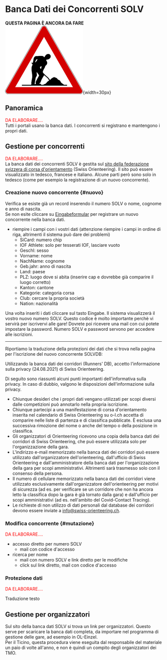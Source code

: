 # Banca Dati dei Concorrenti SOLV

**QUESTA PAGINA È ANCORA DA FARE**  
![Lavori in corso](../img/lavori_in_corso.png){width=30px}

## Panoramica

<span style="color:red">DA ELABORARE....</span>  
Tutti i portali usano la banca dati.
I concorrenti si registrano e mantengono i propri dati.

## Gestione per concorrenti

<span style="color:red">DA ELABORARE....</span>  
La banca dati dei concorrenti SOLV è gestita sul [sito della federazione svizzera di corsa d'orientamento](https://www.o-l.ch/cgi-bin/solvdb) (Swiss Orienteering).
Il sito può essere visualizzato in tedesco, francese e italiano. Alcune parti però sono solo in tedesco (come per esempio la registrazione di un nuovo concorrente).


### Creazione nuovo concorrente {#nuovo}
Verifica se esiste già un record inserendo il numero SOLV o nome, cognome e anno di nascita.   
Se non esite cliccare su [Eingabeformular](https://www.o-l.ch/cgi-bin/solvdb?&competitor=newform) per registrare un nuovo concorrente nella banca dati.


- riempire i campi con i vostri dati (attenzione riempire i campi in ordine di riga, altrimenti il sistema può dare dei problemi)  
    - SiCard: numero chip  
    - IOF Athlete: solo per tesserati IOF, lasciare vuoto  
    - Geschl: sesso  
    - Vorname: nome  
    - NachName: cognome  
    - Geb.jahr: anno di nascita  
    - Land: paese  
    - PLZ: luogo dove si abita (inserire cap e dovrebbe già comparire il luogo corretto)  
    - Kanton: cantone  
    - Kategorie: categoria corsa  
    - Club: cercare la propria società  
    - Nation: nazionalità 

Una volta inseriti i dati cliccare sul tasto Eingabe. Il sistema visualizzerà il vostro nuovo numero SOLV. Questo codice è molto importante perchè vi servirà per iscrivervi alle gare! Dovrete poi ricevere una mail con cui potete impostare la password. Numero SOLV e password servono per accedere alle iscrizioni.

---

Riportiamo la traduzione della protezioni dei dati che si trova nella pagina per l'iscrizione del nuovo concorrente SOLVDB:  

Utilizzando la banca dati dei corridori (Runners' DB), accetto l'informazione sulla privacy (24.08.2021) di Swiss Orienteering.

Di seguito sono riassunti alcuni punti importanti dell'informativa sulla privacy. In caso di dubbio, valgono le disposizioni dell'informazione sulla privacy. 
- Chiunque desideri che i propri dati vengano utilizzati per scopi diversi dalle competizioni può annotarlo nella propria iscrizione.
- Chiunque partecipi a una manifestazione di corsa d'orientamento inserita nel calendario di Swiss Orienteering su o-l.ch accetta di comparire nelle liste di partenza e di classifica pubblicate. È esclusa una successiva rimozione del nome o anche del tempo o della posizione in classifica.
- Gli organizzatori di Orienteering ricevono una copia della banca dati dei corridori di Swiss Orienteering, che può essere utilizzata solo per l'organizzazione della gara.
- L'indirizzo e-mail memorizzato nella banca dati dei corridori può essere utilizzato dall'organizzatore dell'orienteering, dall'ufficio di Swiss Orienteering e dall'amministratore della banca dati per l'organizzazione della gara per scopi amministrativi. Altrimenti sarà trasmesso solo con il consenso della persona.
- Il numero di cellulare memorizzato nella banca dati dei corridori viene utilizzato esclusivamente dall'organizzatore dell'orienteering per motivi di sicurezza (ad es. per verificare se un corridore che non ha ancora letto la classifica dopo la gara è già tornato dalla gara) e dall'ufficio per scopi amministrativi (ad es. nell'ambito del Covid-Contact Tracing).
- Le richieste di non utilizzo di dati personali dal database dei corridori devono essere inviate a info@swiss-orienteering.ch.

### Modifica concorrente {#mutazione}

<span style="color:red">DA ELABORARE....</span>  

- accesso diretto per numero SOLV 
  - mail con codice d'accesso
- ricerca per nome
  - mail con numero SOLV e link diretto per le modifiche
  - click sul link diretto, mail con codice d'accesso

### Protezione dati

<span style="color:red">DA ELABORARE....</span>  

Traduzione testo

## Gestione per organizzatori

Sul sito della banca dati SOLV si trova un link per organizzatori. Questo serve per scaricare la banca dati completa, da importare nel programma di gestione delle gare, ad esempio in OL-Einzel.  
Per il Ticino, questa procedura viene eseguita dal responsabile del materiale un paio di volte all'anno, e non è quindi un compito degli organizzatori dei TMO.
